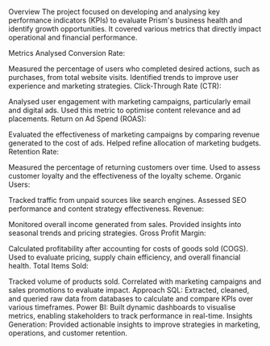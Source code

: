 Overview
The project focused on developing and analysing key performance indicators (KPIs) to evaluate Prism's business health and identify growth opportunities. It covered various metrics that directly impact operational and financial performance.

Metrics Analysed
Conversion Rate:

Measured the percentage of users who completed desired actions, such as purchases, from total website visits.
Identified trends to improve user experience and marketing strategies.
Click-Through Rate (CTR):

Analysed user engagement with marketing campaigns, particularly email and digital ads.
Used this metric to optimise content relevance and ad placements.
Return on Ad Spend (ROAS):

Evaluated the effectiveness of marketing campaigns by comparing revenue generated to the cost of ads.
Helped refine allocation of marketing budgets.
Retention Rate:

Measured the percentage of returning customers over time.
Used to assess customer loyalty and the effectiveness of the loyalty scheme.
Organic Users:

Tracked traffic from unpaid sources like search engines.
Assessed SEO performance and content strategy effectiveness.
Revenue:

Monitored overall income generated from sales.
Provided insights into seasonal trends and pricing strategies.
Gross Profit Margin:

Calculated profitability after accounting for costs of goods sold (COGS).
Used to evaluate pricing, supply chain efficiency, and overall financial health.
Total Items Sold:

Tracked volume of products sold.
Correlated with marketing campaigns and sales promotions to evaluate impact.
Approach
SQL: Extracted, cleaned, and queried raw data from databases to calculate and compare KPIs over various timeframes.
Power BI: Built dynamic dashboards to visualise metrics, enabling stakeholders to track performance in real-time.
Insights Generation: Provided actionable insights to improve strategies in marketing, operations, and customer retention.
